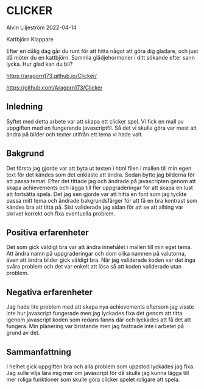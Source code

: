 # CLICKER

Alvin Liljeström 2022-04-14

Kattbjörn Klappare

Efter en dålig dag går du runt för att hitta något att göra dig gladare, och just då möter du en kattbjörn.
Sammla glädjehormoner i ditt sökande efter sann lycka.
Hur glad kan du bli?

https://aragorn173.github.io/Clicker/

https://github.com/Aragorn173/Clicker

## Inledning

Syftet med detta arbete var att skapa ett clicker spel. Vi fick en mall av uppgiften med en fungerande javascriptfil. Så det vi skulle göra var mest att ändra på bilder och texter utifrån ett tema vi hade valt.


## Bakgrund

Det första jag gjorde var att byta ut texten i html filen i mallen till min egen text för det kändes som det enklaste att ändra. Sedan bytte jag bilderna för att passa temat. Efter det tittade jag och ändrade på javascripten genom att skapa achievements och lägga till fler uppgraderingar för att skapa en lust att fortsätta spela. Det jag sen gjorde var att hitta en font som jag tyckte passa mitt tema och ändrade bakgrundsfärger för att få en bra kontrast som kändes bra att titta på. Sist validerade jag sidan för att se att allting var skrivet korrekt och fixa eventuella problem.


## Positiva erfarenheter

Det som gick väldigt bra var att ändra innehålet i mallen till min eget tema. Att ändra namn på uppgraderingar och dom olika namnen på valutorna, även att ändra bilder gick väldigt bra. När jag validerade koden var det inga svåra problem och det var enkelt att lösa så att koden validerade utan problem.


## Negativa erfarenheter

Jag hade lite problem med att skapa nya achievements eftersom jag visste inte hur javascript fungerade men jag lyckades fixa det genom att titta igenom javascript koden som redans fanns där och lyckades att få det att fungera. Min planering var bristande men jag fastnade inte i arbetet på grund av det.


## Sammanfattning

I helhet gick uppgiften bra och alla problem som uppstod lyckades jag fixa. Jag sulle vilja lära mig mer om javascript för då skulle jag kunna lägga till mer roliga funktioner som skulle göra clicker spelet roligare att spela.